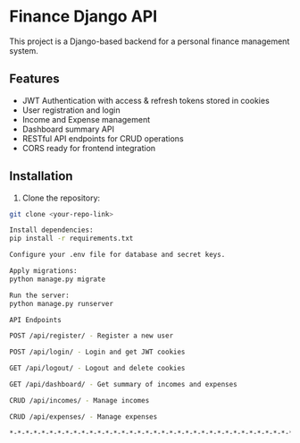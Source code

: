 # Finance Django API

This project is a Django-based backend for a personal finance management system.

## Features

- JWT Authentication with access & refresh tokens stored in cookies
- User registration and login
- Income and Expense management
- Dashboard summary API
- RESTful API endpoints for CRUD operations
- CORS ready for frontend integration

## Installation

1. Clone the repository:
```bash
git clone <your-repo-link>

Install dependencies:
pip install -r requirements.txt

Configure your .env file for database and secret keys.

Apply migrations:
python manage.py migrate

Run the server:
python manage.py runserver

API Endpoints

POST /api/register/ - Register a new user

POST /api/login/ - Login and get JWT cookies

GET /api/logout/ - Logout and delete cookies

GET /api/dashboard/ - Get summary of incomes and expenses

CRUD /api/incomes/ - Manage incomes

CRUD /api/expenses/ - Manage expenses

*-*-*-*-*-*-*-*-*-*-*-*-*-*-*-*-*-*-*-*-*-*-*-*-*-*-*-*-*-*-*-*-*-*-*-*-*-*-*-*-*-*-*-*-*-*-*-*-*-*-*-*-*-*-*-*-*-*-*-*-*-*-*-*-*-*-*-*-*-*-*-*-*-*-*-*-*-*-*-*-*-*-*-*-*-*-*-*-*-*-